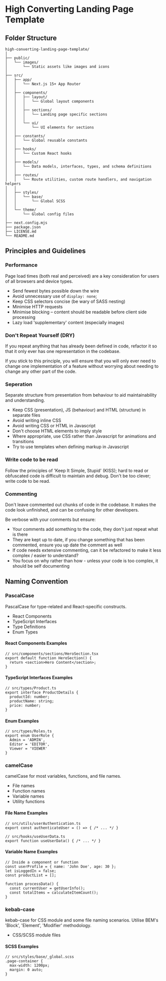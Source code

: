 # High Converting Landing Page Template

## Folder Structure

```
high-converting-landing-page-template/
│
├── public/
│   └── images/
│       └── Static assets like images and icons
│
├── src/
│   ├── app/
│   │   └── Next.js 15+ App Router
│   │
│   ├── components/
│   │   ├── layout/
│   │   │   └── Global layout components
│   │   │
│   │   ├── sections/
│   │   │   └── Landing page specific sections
│   │   │
│   │   └── ui/
│   │       └── UI elements for sections
│   │
│   ├── constants/
│   │   └── Global reusable constants
│   │
│   ├── hooks/
│   │   └── Custom React hooks
│   │
│   ├── models/
│   │   └── Data models, interfaces, types, and schema definitions
│   │
│   ├── routes/
│   │   └── Route utilities, custom route handlers, and navigation helpers
│   │
│   ├── styles/
│   │   └── base/
│   │       └── Global SCSS
│   │
│   └── theme/
│       └── Global config files
│
├── next.config.mjs
├── package.json
├── LICENSE.md
└── README.md
```

## Principles and Guidelines

### Performance

Page load times (both real and perceived) are a key consideration for users of all browsers and device types.

- Send fewest bytes possible down the wire
- Avoid unnecessary use of `display: none`;
- Keep CSS selectors concise (be wary of SASS nesting)
- Minimise HTTP requests
- Minimise blocking – content should be readable before client side processing
- Lazy load 'supplementary' content (especially images)

### Don't Repeat Yourself (DRY)

If you repeat anything that has already been defined in code, refactor it so that it only ever has one representation in the codebase.

If you stick to this principle, you will ensure that you will only ever need to change one implementation of a feature without worrying about needing to change any other part of the code.

### Seperation

Separate structure from presentation from behaviour to aid maintainability and understanding.

- Keep CSS (presentation), JS (behaviour) and HTML (structure) in separate files
- Avoid writing inline CSS
- Avoid writing CSS or HTML in Javascript
- Don't choose HTML elements to imply style
- Where appropriate, use CSS rather than Javascript for animations and transitions
- Try to use templates when defining markup in Javascript

### Write code to be read

Follow the principles of 'Keep It Simple, Stupid' (KISS); hard to read or obfuscated code is difficult to maintain and debug. Don't be too clever; write code to be read.

### Commenting

Don't leave commented out chunks of code in the codebase. It makes the code look unfinished, and can be confusing for other developers.

Be verbose with your comments but ensure:

- Your comments add something to the code, they don't just repeat what is there
- They are kept up to date, if you change something that has been commented, ensure you up date the comment as well
- If code needs extensive commenting, can it be refactored to make it less complex / easier to understand?
- You focus on why rather than how - unless your code is too complex, it should be self documenting

## Naming Convention

### PascalCase

PascalCase for type-related and React-specific constructs.

- React Components
- TypeScript Interfaces
- Type Definitions
- Enum Types

#### React Components Examples

```
// src/components/sections/HeroSection.tsx
export default function HeroSection() {
  return <section>Hero Content</section>;
}
```

#### TypeScript Interfaces Examples

```
// src/types/Product.ts
export interface ProductDetails {
  productId: number;
  productName: string;
  price: number;
}
```

#### Enum Examples

```
// src/types/Roles.ts
export enum UserRole {
  Admin = 'ADMIN',
  Editor = 'EDITOR',
  Viewer = 'VIEWER'
}
```

### camelCase

camelCase for most variables, functions, and file names.

- File names
- Function names
- Variable names
- Utility functions

#### File Name Examples

```
// src/utils/userAuthentication.ts
export const authenticateUser = () => { /* ... */ }

// src/hooks/useUserData.ts
export function useUserData() { /* ... */ }
```

#### Variable Name Examples

```
// Inside a component or function
const userProfile = { name: 'John Doe', age: 30 };
let isLoggedIn = false;
const productList = [];

function processData() {
  const currentUser = getUserInfo();
  const totalItems = calculateItemCount();
}
```

### kebab-case

kebab-case for CSS module and some file naming scenarios.
Utilise BEM's 'Block', 'Element', 'Modifier' methodology.

- CSS/SCSS module files

#### SCSS Examples

```
// src/styles/base/_global.scss
.page-container {
  max-width: 1200px;
  margin: 0 auto;
}
```
